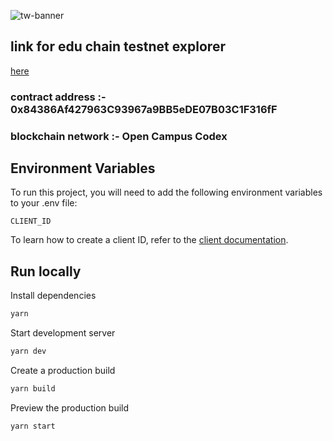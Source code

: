 
![tw-banner](https://github.com/user-attachments/assets/83b1fc45-d292-4521-a92e-7e1e3b69af3e)

## link for edu chain testnet explorer

 [here](https://edu-chain-testnet.blockscout.com/address/0x84386Af427963C93967a9BB5eDE07B03C1F316fF)

### contract address :- 0x84386Af427963C93967a9BB5eDE07B03C1F316fF

### blockchain network :-  Open Campus Codex


## Environment Variables

To run this project, you will need to add the following environment variables to your .env file:

`CLIENT_ID`

To learn how to create a client ID, refer to the [client documentation](https://portal.thirdweb.com/typescript/v5/client). 

## Run locally

Install dependencies

```bash
yarn
```

Start development server

```bash
yarn dev
```

Create a production build

```bash
yarn build
```

Preview the production build

```bash
yarn start
```

